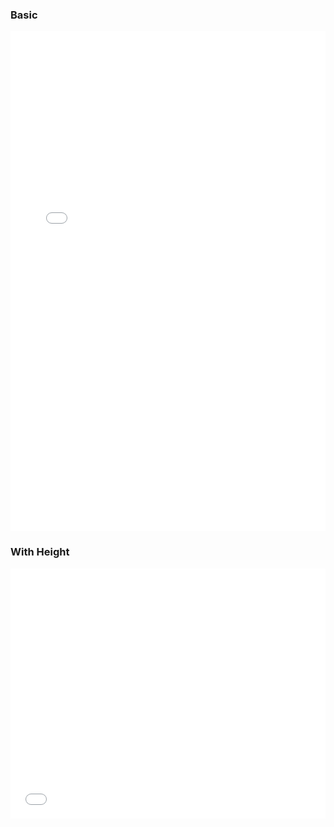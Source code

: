 ### Basic

<object data="/Document.pdf" type="application/pdf" width="100%" height="800px" >
    <embed src="/Document.pdf" type="application/pdf" width="100%" height="800px"/>
</object>

### With Height

<object data="/Document.pdf" type="application/pdf" width="100%" height="400px" >
    <embed src="/Document.pdf" type="application/pdf" width="100%" height="400px"/>
</object>
